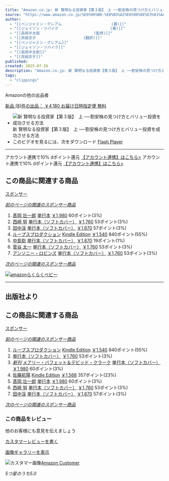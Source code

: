 ```yaml
---
title: "Amazon.co.jp: 新 賢明なる投資家【第３版】　上 ──割安株の見つけ方とバリュー投資を成功させる方法 : ベンジャミン・グレアム, ジェイソン・ツバイク, 長岡半太郎, 井田京子: 本"
source: "https://www.amazon.co.jp/%E6%96%B0-%E8%B3%A2%E6%98%8E%E3%81%AA%E3%82%8B%E6%8A%95%E8%B3%87%E5%AE%B6%E3%80%90%E7%AC%AC%EF%BC%93%E7%89%88%E3%80%91-%E4%B8%8A-%E2%94%80%E2%94%80%E5%89%B2%E5%AE%89%E6%A0%AA%E3%81%AE%E8%A6%8B%E3%81%A4%E3%81%91%E6%96%B9%E3%81%A8%E3%83%90%E3%83%AA%E3%83%A5%E3%83%BC%E6%8A%95%E8%B3%87%E3%82%92%E6%88%90%E5%8A%9F%E3%81%95%E3%81%9B%E3%82%8B%E6%96%B9%E6%B3%95-%E3%83%99%E3%83%B3%E3%82%B8%E3%83%A3%E3%83%9F%E3%83%B3%E3%83%BB%E3%82%B0%E3%83%AC%E3%82%A2%E3%83%A0/dp/4775973398/ref=sr_1_3?crid=1JLUVGAY7AZ3Q&dib=eyJ2IjoiMSJ9.-PUxrLr1Av6f3Q8fH0oMX9yJtOWG8RH6E2r8c1SbEySnTVcQHNTKnvMbvufs6gGIgD0hfypf3GYMWCv5hciRVEJDnUvdcrc66SB4V8nKG1xH-vvLIAU3LB7rMhVL9K2PIwdDpBMkruci3SUyxjPUh04sC8CWeIOfHM_cYL372A-VOYJqhbQi_aBmH810fn1VaUgo9JfdWi3Oa451ufBxoAlmsYZaOxsVi-XxeSX16Zk.Wld5Rj1rdzvJlpkTKaIqPdCKd9VD8h2jXee0nevFCbk&dib_tag=se&keywords=%E8%B3%A2%E6%98%8E%E3%81%AA%E3%82%8B%E6%8A%95%E8%B3%87%E5%AE%B6&qid=1753497693&s=books&sprefix=%E3%81%91%E3%82%93%E3%82%81%E3%81%84%2Cstripbooks%2C229&sr=1-3"
author:
  - "[[ベンジャミン・グレアム            			(著)]]"
  - "[[ジェイソン・ツバイク            			(著)]]"
  - "[[長岡半太郎            			(監修)]]"
  - "[[井田京子            			(翻訳)]]"
  - "[[ベンジャミン・グレアム]]"
  - "[[ジェイソン・ツバイク]]"
  - "[[長岡半太郎]]"
  - "[[井田京子]]"
published:
created: 2025-07-26
description: "Amazon.co.jp: 新 賢明なる投資家【第３版】　上 ──割安株の見つけ方とバリュー投資を成功させる方法 : ベンジャミン・グレアム, ジェイソン・ツバイク, 長岡半太郎, 井田京子: 本"
tags:
  - "clippings"
---
```

Amazonの他の出品者

[新品 (8)件の出品： ￥4,180 お届け日時指定便 無料](https://www.amazon.co.jp/gp/offer-listing/4775973398/ref=dp_olp_NEW_mbc?ie=UTF8&condition=NEW)

- ![新 賢明なる投資家【第３版】　上 ──割安株の見つけ方とバリュー投資を成功させる方法](https://m.media-amazon.com/images/I/81Z-glg4s3L._SY522_.jpg)
	新 賢明なる投資家【第３版】　上 ──割安株の見つけ方とバリュー投資を成功させる方法
- このビデオを見るには、次をダウンロード [Flash Player](https://get.adobe.com/flashplayer)

---

アカウント連携で10% dポイント還元 [【アカウント連携】はこちら>](https://www.amazon.co.jp/b/?node=205738805051&ref=jp_d_bbrlp_dpbadge_alwo&source=dp_cxcw) アカウント連携で10% dポイント還元 [【アカウント連携】はこちら>](https://www.amazon.co.jp/b/?node=205738805051&ref=jp_d_bbrlp_dpbadge_alwo&source=dp_cxcw)

## この商品に関連する商品

[スポンサー](https://www.amazon.co.jp/%E6%96%B0-%E8%B3%A2%E6%98%8E%E3%81%AA%E3%82%8B%E6%8A%95%E8%B3%87%E5%AE%B6%E3%80%90%E7%AC%AC%EF%BC%93%E7%89%88%E3%80%91-%E4%B8%8A-%E2%94%80%E2%94%80%E5%89%B2%E5%AE%89%E6%A0%AA%E3%81%AE%E8%A6%8B%E3%81%A4%E3%81%91%E6%96%B9%E3%81%A8%E3%83%90%E3%83%AA%E3%83%A5%E3%83%BC%E6%8A%95%E8%B3%87%E3%82%92%E6%88%90%E5%8A%9F%E3%81%95%E3%81%9B%E3%82%8B%E6%96%B9%E6%B3%95-%E3%83%99%E3%83%B3%E3%82%B8%E3%83%A3%E3%83%9F%E3%83%B3%E3%83%BB%E3%82%B0%E3%83%AC%E3%82%A2%E3%83%A0/dp/4775973398/?crid=1JLUVGAY7AZ3Q&dib=eyJ2IjoiMSJ9.-PUxrLr1Av6f3Q8fH0oMX9yJtOWG8RH6E2r8c1SbEySnTVcQHNTKnvMbvufs6gGIgD0hfypf3GYMWCv5hciRVEJDnUvdcrc66SB4V8nKG1xH-vvLIAU3LB7rMhVL9K2PIwdDpBMkruci3SUyxjPUh04sC8CWeIOfHM_cYL372A-VOYJqhbQi_aBmH810fn1VaUgo9JfdWi3Oa451ufBxoAlmsYZaOxsVi-XxeSX16Zk.Wld5Rj1rdzvJlpkTKaIqPdCKd9VD8h2jXee0nevFCbk&dib_tag=se&keywords=%E8%B3%A2%E6%98%8E%E3%81%AA%E3%82%8B%E6%8A%95%E8%B3%87%E5%AE%B6&qid=1753497693&s=books&sprefix=%E3%81%91%E3%82%93%E3%82%81%E3%81%84%2Cstripbooks%2C229&sr=1-3#sp_detail_feedbackForm)

[*前のページの関連のスポンサー商品*](https://www.amazon.co.jp/%E6%96%B0-%E8%B3%A2%E6%98%8E%E3%81%AA%E3%82%8B%E6%8A%95%E8%B3%87%E5%AE%B6%E3%80%90%E7%AC%AC%EF%BC%93%E7%89%88%E3%80%91-%E4%B8%8A-%E2%94%80%E2%94%80%E5%89%B2%E5%AE%89%E6%A0%AA%E3%81%AE%E8%A6%8B%E3%81%A4%E3%81%91%E6%96%B9%E3%81%A8%E3%83%90%E3%83%AA%E3%83%A5%E3%83%BC%E6%8A%95%E8%B3%87%E3%82%92%E6%88%90%E5%8A%9F%E3%81%95%E3%81%9B%E3%82%8B%E6%96%B9%E6%B3%95-%E3%83%99%E3%83%B3%E3%82%B8%E3%83%A3%E3%83%9F%E3%83%B3%E3%83%BB%E3%82%B0%E3%83%AC%E3%82%A2%E3%83%A0/dp/4775973398/?crid=1JLUVGAY7AZ3Q&dib=eyJ2IjoiMSJ9.-PUxrLr1Av6f3Q8fH0oMX9yJtOWG8RH6E2r8c1SbEySnTVcQHNTKnvMbvufs6gGIgD0hfypf3GYMWCv5hciRVEJDnUvdcrc66SB4V8nKG1xH-vvLIAU3LB7rMhVL9K2PIwdDpBMkruci3SUyxjPUh04sC8CWeIOfHM_cYL372A-VOYJqhbQi_aBmH810fn1VaUgo9JfdWi3Oa451ufBxoAlmsYZaOxsVi-XxeSX16Zk.Wld5Rj1rdzvJlpkTKaIqPdCKd9VD8h2jXee0nevFCbk&dib_tag=se&keywords=%E8%B3%A2%E6%98%8E%E3%81%AA%E3%82%8B%E6%8A%95%E8%B3%87%E5%AE%B6&qid=1753497693&s=books&sprefix=%E3%81%91%E3%82%93%E3%82%81%E3%81%84%2Cstripbooks%2C229&sr=1-3#)

1. [髙岡 壮一郎](https://www.amazon.co.jp/sspa/click?ie=UTF8&spc=MTo4OTQ0NDYxMDE4MzY0ODA0OjE3NTM0OTc2OTg6c3BfZGV0YWlsOjMwMDA5MjY5OTI1MTA2Mjo6Ojo&url=%2Fdp%2F4478113165%2Fref%3Dsspa_dk_detail_0%3Fpsc%3D1%26pd_rd_i%3D4478113165%26pd_rd_w%3D8DWlU%26content-id%3Damzn1.sym.f293be60-50b7-49bc-95e8-931faf86ed1e%26pf_rd_p%3Df293be60-50b7-49bc-95e8-931faf86ed1e%26pf_rd_r%3DNET35AYSACMMT35T9882%26pd_rd_wg%3DjIvwu%26pd_rd_r%3D7662415e-28e4-4296-b434-4e1c23180501%26s%3Dbooks%26sp_csd%3Dd2lkZ2V0TmFtZT1zcF9kZXRhaWw)
	[単行本](https://www.amazon.co.jp/sspa/click?ie=UTF8&spc=MTo4OTQ0NDYxMDE4MzY0ODA0OjE3NTM0OTc2OTg6c3BfZGV0YWlsOjMwMDA5MjY5OTI1MTA2Mjo6Ojo&url=%2Fdp%2F4478113165%2Fref%3Dsspa_dk_detail_0%3Fpsc%3D1%26pd_rd_i%3D4478113165%26pd_rd_w%3D8DWlU%26content-id%3Damzn1.sym.f293be60-50b7-49bc-95e8-931faf86ed1e%26pf_rd_p%3Df293be60-50b7-49bc-95e8-931faf86ed1e%26pf_rd_r%3DNET35AYSACMMT35T9882%26pd_rd_wg%3DjIvwu%26pd_rd_r%3D7662415e-28e4-4296-b434-4e1c23180501%26s%3Dbooks%26sp_csd%3Dd2lkZ2V0TmFtZT1zcF9kZXRhaWw)
	[￥1,980](https://www.amazon.co.jp/sspa/click?ie=UTF8&spc=MTo4OTQ0NDYxMDE4MzY0ODA0OjE3NTM0OTc2OTg6c3BfZGV0YWlsOjMwMDA5MjY5OTI1MTA2Mjo6Ojo&url=%2Fdp%2F4478113165%2Fref%3Dsspa_dk_detail_0%3Fpsc%3D1%26pd_rd_i%3D4478113165%26pd_rd_w%3D8DWlU%26content-id%3Damzn1.sym.f293be60-50b7-49bc-95e8-931faf86ed1e%26pf_rd_p%3Df293be60-50b7-49bc-95e8-931faf86ed1e%26pf_rd_r%3DNET35AYSACMMT35T9882%26pd_rd_wg%3DjIvwu%26pd_rd_r%3D7662415e-28e4-4296-b434-4e1c23180501%26s%3Dbooks%26sp_csd%3Dd2lkZ2V0TmFtZT1zcF9kZXRhaWw)
	60ポイント(3%)
2. [西崎 努](https://www.amazon.co.jp/sspa/click?ie=UTF8&spc=MTo4OTQ0NDYxMDE4MzY0ODA0OjE3NTM0OTc2OTg6c3BfZGV0YWlsOjMwMDA3MDE5ODk1MTk2Mjo6Ojo&url=%2Fdp%2F477621363X%2Fref%3Dsspa_dk_detail_1%3Fpsc%3D1%26pd_rd_i%3D477621363X%26pd_rd_w%3D8DWlU%26content-id%3Damzn1.sym.f293be60-50b7-49bc-95e8-931faf86ed1e%26pf_rd_p%3Df293be60-50b7-49bc-95e8-931faf86ed1e%26pf_rd_r%3DNET35AYSACMMT35T9882%26pd_rd_wg%3DjIvwu%26pd_rd_r%3D7662415e-28e4-4296-b434-4e1c23180501%26s%3Dbooks%26sp_csd%3Dd2lkZ2V0TmFtZT1zcF9kZXRhaWw)
	[単行本（ソフトカバー）](https://www.amazon.co.jp/sspa/click?ie=UTF8&spc=MTo4OTQ0NDYxMDE4MzY0ODA0OjE3NTM0OTc2OTg6c3BfZGV0YWlsOjMwMDA3MDE5ODk1MTk2Mjo6Ojo&url=%2Fdp%2F477621363X%2Fref%3Dsspa_dk_detail_1%3Fpsc%3D1%26pd_rd_i%3D477621363X%26pd_rd_w%3D8DWlU%26content-id%3Damzn1.sym.f293be60-50b7-49bc-95e8-931faf86ed1e%26pf_rd_p%3Df293be60-50b7-49bc-95e8-931faf86ed1e%26pf_rd_r%3DNET35AYSACMMT35T9882%26pd_rd_wg%3DjIvwu%26pd_rd_r%3D7662415e-28e4-4296-b434-4e1c23180501%26s%3Dbooks%26sp_csd%3Dd2lkZ2V0TmFtZT1zcF9kZXRhaWw)
	[￥1,760](https://www.amazon.co.jp/sspa/click?ie=UTF8&spc=MTo4OTQ0NDYxMDE4MzY0ODA0OjE3NTM0OTc2OTg6c3BfZGV0YWlsOjMwMDA3MDE5ODk1MTk2Mjo6Ojo&url=%2Fdp%2F477621363X%2Fref%3Dsspa_dk_detail_1%3Fpsc%3D1%26pd_rd_i%3D477621363X%26pd_rd_w%3D8DWlU%26content-id%3Damzn1.sym.f293be60-50b7-49bc-95e8-931faf86ed1e%26pf_rd_p%3Df293be60-50b7-49bc-95e8-931faf86ed1e%26pf_rd_r%3DNET35AYSACMMT35T9882%26pd_rd_wg%3DjIvwu%26pd_rd_r%3D7662415e-28e4-4296-b434-4e1c23180501%26s%3Dbooks%26sp_csd%3Dd2lkZ2V0TmFtZT1zcF9kZXRhaWw)
	53ポイント(3%)
3. [田中渓](https://www.amazon.co.jp/sspa/click?ie=UTF8&spc=MTo4OTQ0NDYxMDE4MzY0ODA0OjE3NTM0OTc2OTg6c3BfZGV0YWlsOjMwMDEwOTA3Nzc2MDk2Mjo6Ojo&url=%2Fdp%2F4198659044%2Fref%3Dsspa_dk_detail_2%3Fpsc%3D1%26pd_rd_i%3D4198659044%26pd_rd_w%3D8DWlU%26content-id%3Damzn1.sym.f293be60-50b7-49bc-95e8-931faf86ed1e%26pf_rd_p%3Df293be60-50b7-49bc-95e8-931faf86ed1e%26pf_rd_r%3DNET35AYSACMMT35T9882%26pd_rd_wg%3DjIvwu%26pd_rd_r%3D7662415e-28e4-4296-b434-4e1c23180501%26s%3Dbooks%26sp_csd%3Dd2lkZ2V0TmFtZT1zcF9kZXRhaWw)
	[単行本（ソフトカバー）](https://www.amazon.co.jp/sspa/click?ie=UTF8&spc=MTo4OTQ0NDYxMDE4MzY0ODA0OjE3NTM0OTc2OTg6c3BfZGV0YWlsOjMwMDEwOTA3Nzc2MDk2Mjo6Ojo&url=%2Fdp%2F4198659044%2Fref%3Dsspa_dk_detail_2%3Fpsc%3D1%26pd_rd_i%3D4198659044%26pd_rd_w%3D8DWlU%26content-id%3Damzn1.sym.f293be60-50b7-49bc-95e8-931faf86ed1e%26pf_rd_p%3Df293be60-50b7-49bc-95e8-931faf86ed1e%26pf_rd_r%3DNET35AYSACMMT35T9882%26pd_rd_wg%3DjIvwu%26pd_rd_r%3D7662415e-28e4-4296-b434-4e1c23180501%26s%3Dbooks%26sp_csd%3Dd2lkZ2V0TmFtZT1zcF9kZXRhaWw)
	[￥1,870](https://www.amazon.co.jp/sspa/click?ie=UTF8&spc=MTo4OTQ0NDYxMDE4MzY0ODA0OjE3NTM0OTc2OTg6c3BfZGV0YWlsOjMwMDEwOTA3Nzc2MDk2Mjo6Ojo&url=%2Fdp%2F4198659044%2Fref%3Dsspa_dk_detail_2%3Fpsc%3D1%26pd_rd_i%3D4198659044%26pd_rd_w%3D8DWlU%26content-id%3Damzn1.sym.f293be60-50b7-49bc-95e8-931faf86ed1e%26pf_rd_p%3Df293be60-50b7-49bc-95e8-931faf86ed1e%26pf_rd_r%3DNET35AYSACMMT35T9882%26pd_rd_wg%3DjIvwu%26pd_rd_r%3D7662415e-28e4-4296-b434-4e1c23180501%26s%3Dbooks%26sp_csd%3Dd2lkZ2V0TmFtZT1zcF9kZXRhaWw)
	57ポイント(3%)
4. [ループスプロダクション](https://www.amazon.co.jp/sspa/click?ie=UTF8&spc=MTo4OTQ0NDYxMDE4MzY0ODA0OjE3NTM0OTc2OTg6c3BfZGV0YWlsOjMwMDAwMTEwMDcxMzc2Mjo6Ojo&url=%2Fdp%2FB0B5R1D6WZ%2Fref%3Dsspa_dk_detail_3%3Fpsc%3D1%26pd_rd_i%3DB0B5R1D6WZ%26pd_rd_w%3D8DWlU%26content-id%3Damzn1.sym.f293be60-50b7-49bc-95e8-931faf86ed1e%26pf_rd_p%3Df293be60-50b7-49bc-95e8-931faf86ed1e%26pf_rd_r%3DNET35AYSACMMT35T9882%26pd_rd_wg%3DjIvwu%26pd_rd_r%3D7662415e-28e4-4296-b434-4e1c23180501%26sp_csd%3Dd2lkZ2V0TmFtZT1zcF9kZXRhaWw)
	[Kindle Edition](https://www.amazon.co.jp/sspa/click?ie=UTF8&spc=MTo4OTQ0NDYxMDE4MzY0ODA0OjE3NTM0OTc2OTg6c3BfZGV0YWlsOjMwMDAwMTEwMDcxMzc2Mjo6Ojo&url=%2Fdp%2FB0B5R1D6WZ%2Fref%3Dsspa_dk_detail_3%3Fpsc%3D1%26pd_rd_i%3DB0B5R1D6WZ%26pd_rd_w%3D8DWlU%26content-id%3Damzn1.sym.f293be60-50b7-49bc-95e8-931faf86ed1e%26pf_rd_p%3Df293be60-50b7-49bc-95e8-931faf86ed1e%26pf_rd_r%3DNET35AYSACMMT35T9882%26pd_rd_wg%3DjIvwu%26pd_rd_r%3D7662415e-28e4-4296-b434-4e1c23180501%26sp_csd%3Dd2lkZ2V0TmFtZT1zcF9kZXRhaWw)
	[￥1,540](https://www.amazon.co.jp/sspa/click?ie=UTF8&spc=MTo4OTQ0NDYxMDE4MzY0ODA0OjE3NTM0OTc2OTg6c3BfZGV0YWlsOjMwMDAwMTEwMDcxMzc2Mjo6Ojo&url=%2Fdp%2FB0B5R1D6WZ%2Fref%3Dsspa_dk_detail_3%3Fpsc%3D1%26pd_rd_i%3DB0B5R1D6WZ%26pd_rd_w%3D8DWlU%26content-id%3Damzn1.sym.f293be60-50b7-49bc-95e8-931faf86ed1e%26pf_rd_p%3Df293be60-50b7-49bc-95e8-931faf86ed1e%26pf_rd_r%3DNET35AYSACMMT35T9882%26pd_rd_wg%3DjIvwu%26pd_rd_r%3D7662415e-28e4-4296-b434-4e1c23180501%26sp_csd%3Dd2lkZ2V0TmFtZT1zcF9kZXRhaWw)
	840ポイント(55%)
5. [中島聡](https://www.amazon.co.jp/sspa/click?ie=UTF8&spc=MTo4OTQ0NDYxMDE4MzY0ODA0OjE3NTM0OTc2OTg6c3BfZGV0YWlsOjMwMDEwOTA3Nzc2MTI2Mjo6Ojo&url=%2Fdp%2F4198659702%2Fref%3Dsspa_dk_detail_4%3Fpsc%3D1%26pd_rd_i%3D4198659702%26pd_rd_w%3D8DWlU%26content-id%3Damzn1.sym.f293be60-50b7-49bc-95e8-931faf86ed1e%26pf_rd_p%3Df293be60-50b7-49bc-95e8-931faf86ed1e%26pf_rd_r%3DNET35AYSACMMT35T9882%26pd_rd_wg%3DjIvwu%26pd_rd_r%3D7662415e-28e4-4296-b434-4e1c23180501%26s%3Dbooks%26sp_csd%3Dd2lkZ2V0TmFtZT1zcF9kZXRhaWw)
	[単行本（ソフトカバー）](https://www.amazon.co.jp/sspa/click?ie=UTF8&spc=MTo4OTQ0NDYxMDE4MzY0ODA0OjE3NTM0OTc2OTg6c3BfZGV0YWlsOjMwMDEwOTA3Nzc2MTI2Mjo6Ojo&url=%2Fdp%2F4198659702%2Fref%3Dsspa_dk_detail_4%3Fpsc%3D1%26pd_rd_i%3D4198659702%26pd_rd_w%3D8DWlU%26content-id%3Damzn1.sym.f293be60-50b7-49bc-95e8-931faf86ed1e%26pf_rd_p%3Df293be60-50b7-49bc-95e8-931faf86ed1e%26pf_rd_r%3DNET35AYSACMMT35T9882%26pd_rd_wg%3DjIvwu%26pd_rd_r%3D7662415e-28e4-4296-b434-4e1c23180501%26s%3Dbooks%26sp_csd%3Dd2lkZ2V0TmFtZT1zcF9kZXRhaWw)
	[￥1,870](https://www.amazon.co.jp/sspa/click?ie=UTF8&spc=MTo4OTQ0NDYxMDE4MzY0ODA0OjE3NTM0OTc2OTg6c3BfZGV0YWlsOjMwMDEwOTA3Nzc2MTI2Mjo6Ojo&url=%2Fdp%2F4198659702%2Fref%3Dsspa_dk_detail_4%3Fpsc%3D1%26pd_rd_i%3D4198659702%26pd_rd_w%3D8DWlU%26content-id%3Damzn1.sym.f293be60-50b7-49bc-95e8-931faf86ed1e%26pf_rd_p%3Df293be60-50b7-49bc-95e8-931faf86ed1e%26pf_rd_r%3DNET35AYSACMMT35T9882%26pd_rd_wg%3DjIvwu%26pd_rd_r%3D7662415e-28e4-4296-b434-4e1c23180501%26s%3Dbooks%26sp_csd%3Dd2lkZ2V0TmFtZT1zcF9kZXRhaWw)
	19ポイント(1%)
6. [菅谷 太一](https://www.amazon.co.jp/sspa/click?ie=UTF8&spc=MTo4OTQ0NDYxMDE4MzY0ODA0OjE3NTM0OTc2OTg6c3BfZGV0YWlsOjMwMDA3OTQzNjE5NTk2Mjo6Ojo&url=%2Fdp%2F4344948645%2Fref%3Dsspa_dk_detail_5%3Fpsc%3D1%26pd_rd_i%3D4344948645%26pd_rd_w%3D8DWlU%26content-id%3Damzn1.sym.f293be60-50b7-49bc-95e8-931faf86ed1e%26pf_rd_p%3Df293be60-50b7-49bc-95e8-931faf86ed1e%26pf_rd_r%3DNET35AYSACMMT35T9882%26pd_rd_wg%3DjIvwu%26pd_rd_r%3D7662415e-28e4-4296-b434-4e1c23180501%26s%3Dbooks%26sp_csd%3Dd2lkZ2V0TmFtZT1zcF9kZXRhaWw)
	[単行本（ソフトカバー）](https://www.amazon.co.jp/sspa/click?ie=UTF8&spc=MTo4OTQ0NDYxMDE4MzY0ODA0OjE3NTM0OTc2OTg6c3BfZGV0YWlsOjMwMDA3OTQzNjE5NTk2Mjo6Ojo&url=%2Fdp%2F4344948645%2Fref%3Dsspa_dk_detail_5%3Fpsc%3D1%26pd_rd_i%3D4344948645%26pd_rd_w%3D8DWlU%26content-id%3Damzn1.sym.f293be60-50b7-49bc-95e8-931faf86ed1e%26pf_rd_p%3Df293be60-50b7-49bc-95e8-931faf86ed1e%26pf_rd_r%3DNET35AYSACMMT35T9882%26pd_rd_wg%3DjIvwu%26pd_rd_r%3D7662415e-28e4-4296-b434-4e1c23180501%26s%3Dbooks%26sp_csd%3Dd2lkZ2V0TmFtZT1zcF9kZXRhaWw)
	[￥1,760](https://www.amazon.co.jp/sspa/click?ie=UTF8&spc=MTo4OTQ0NDYxMDE4MzY0ODA0OjE3NTM0OTc2OTg6c3BfZGV0YWlsOjMwMDA3OTQzNjE5NTk2Mjo6Ojo&url=%2Fdp%2F4344948645%2Fref%3Dsspa_dk_detail_5%3Fpsc%3D1%26pd_rd_i%3D4344948645%26pd_rd_w%3D8DWlU%26content-id%3Damzn1.sym.f293be60-50b7-49bc-95e8-931faf86ed1e%26pf_rd_p%3Df293be60-50b7-49bc-95e8-931faf86ed1e%26pf_rd_r%3DNET35AYSACMMT35T9882%26pd_rd_wg%3DjIvwu%26pd_rd_r%3D7662415e-28e4-4296-b434-4e1c23180501%26s%3Dbooks%26sp_csd%3Dd2lkZ2V0TmFtZT1zcF9kZXRhaWw)
	53ポイント(3%)
7. [アンソニー・ロビンズ](https://www.amazon.co.jp/sspa/click?ie=UTF8&spc=MTo4OTQ0NDYxMDE4MzY0ODA0OjE3NTM0OTc2OTg6c3BfZGV0YWlsOjEwNjUzNDI4MjMwNDo6Ojo&url=%2Fdp%2F4837957803%2Fref%3Dsspa_dk_detail_6%3Fpsc%3D1%26pd_rd_i%3D4837957803%26pd_rd_w%3D8DWlU%26content-id%3Damzn1.sym.f293be60-50b7-49bc-95e8-931faf86ed1e%26pf_rd_p%3Df293be60-50b7-49bc-95e8-931faf86ed1e%26pf_rd_r%3DNET35AYSACMMT35T9882%26pd_rd_wg%3DjIvwu%26pd_rd_r%3D7662415e-28e4-4296-b434-4e1c23180501%26s%3Dbooks%26sp_csd%3Dd2lkZ2V0TmFtZT1zcF9kZXRhaWw)
	[単行本（ソフトカバー）](https://www.amazon.co.jp/sspa/click?ie=UTF8&spc=MTo4OTQ0NDYxMDE4MzY0ODA0OjE3NTM0OTc2OTg6c3BfZGV0YWlsOjEwNjUzNDI4MjMwNDo6Ojo&url=%2Fdp%2F4837957803%2Fref%3Dsspa_dk_detail_6%3Fpsc%3D1%26pd_rd_i%3D4837957803%26pd_rd_w%3D8DWlU%26content-id%3Damzn1.sym.f293be60-50b7-49bc-95e8-931faf86ed1e%26pf_rd_p%3Df293be60-50b7-49bc-95e8-931faf86ed1e%26pf_rd_r%3DNET35AYSACMMT35T9882%26pd_rd_wg%3DjIvwu%26pd_rd_r%3D7662415e-28e4-4296-b434-4e1c23180501%26s%3Dbooks%26sp_csd%3Dd2lkZ2V0TmFtZT1zcF9kZXRhaWw)
	[￥1,760](https://www.amazon.co.jp/sspa/click?ie=UTF8&spc=MTo4OTQ0NDYxMDE4MzY0ODA0OjE3NTM0OTc2OTg6c3BfZGV0YWlsOjEwNjUzNDI4MjMwNDo6Ojo&url=%2Fdp%2F4837957803%2Fref%3Dsspa_dk_detail_6%3Fpsc%3D1%26pd_rd_i%3D4837957803%26pd_rd_w%3D8DWlU%26content-id%3Damzn1.sym.f293be60-50b7-49bc-95e8-931faf86ed1e%26pf_rd_p%3Df293be60-50b7-49bc-95e8-931faf86ed1e%26pf_rd_r%3DNET35AYSACMMT35T9882%26pd_rd_wg%3DjIvwu%26pd_rd_r%3D7662415e-28e4-4296-b434-4e1c23180501%26s%3Dbooks%26sp_csd%3Dd2lkZ2V0TmFtZT1zcF9kZXRhaWw)
	53ポイント(3%)

[*次のページの関連のスポンサー商品*](https://www.amazon.co.jp/%E6%96%B0-%E8%B3%A2%E6%98%8E%E3%81%AA%E3%82%8B%E6%8A%95%E8%B3%87%E5%AE%B6%E3%80%90%E7%AC%AC%EF%BC%93%E7%89%88%E3%80%91-%E4%B8%8A-%E2%94%80%E2%94%80%E5%89%B2%E5%AE%89%E6%A0%AA%E3%81%AE%E8%A6%8B%E3%81%A4%E3%81%91%E6%96%B9%E3%81%A8%E3%83%90%E3%83%AA%E3%83%A5%E3%83%BC%E6%8A%95%E8%B3%87%E3%82%92%E6%88%90%E5%8A%9F%E3%81%95%E3%81%9B%E3%82%8B%E6%96%B9%E6%B3%95-%E3%83%99%E3%83%B3%E3%82%B8%E3%83%A3%E3%83%9F%E3%83%B3%E3%83%BB%E3%82%B0%E3%83%AC%E3%82%A2%E3%83%A0/dp/4775973398/?crid=1JLUVGAY7AZ3Q&dib=eyJ2IjoiMSJ9.-PUxrLr1Av6f3Q8fH0oMX9yJtOWG8RH6E2r8c1SbEySnTVcQHNTKnvMbvufs6gGIgD0hfypf3GYMWCv5hciRVEJDnUvdcrc66SB4V8nKG1xH-vvLIAU3LB7rMhVL9K2PIwdDpBMkruci3SUyxjPUh04sC8CWeIOfHM_cYL372A-VOYJqhbQi_aBmH810fn1VaUgo9JfdWi3Oa451ufBxoAlmsYZaOxsVi-XxeSX16Zk.Wld5Rj1rdzvJlpkTKaIqPdCKd9VD8h2jXee0nevFCbk&dib_tag=se&keywords=%E8%B3%A2%E6%98%8E%E3%81%AA%E3%82%8B%E6%8A%95%E8%B3%87%E5%AE%B6&qid=1753497693&s=books&sprefix=%E3%81%91%E3%82%93%E3%82%81%E3%81%84%2Cstripbooks%2C229&sr=1-3#)

[![amazonらくらくベビー](https://m.media-amazon.com/images/G/09/baby/registry/XCM_Manual_ORIGIN_1579536_3154432_5623350_1300x90_2X_ja_JP.jpg)](https://www.amazon.co.jp/baby-reg/?_encoding=UTF8&ref_=cct_cg_brdpacq_1a1&pf_rd_p=72bb0a8e-b107-428a-88bd-b8146910793e&pf_rd_r=NET35AYSACMMT35T9882)

---

## 出版社より

## この商品に関連する商品

[スポンサー](https://www.amazon.co.jp/%E6%96%B0-%E8%B3%A2%E6%98%8E%E3%81%AA%E3%82%8B%E6%8A%95%E8%B3%87%E5%AE%B6%E3%80%90%E7%AC%AC%EF%BC%93%E7%89%88%E3%80%91-%E4%B8%8A-%E2%94%80%E2%94%80%E5%89%B2%E5%AE%89%E6%A0%AA%E3%81%AE%E8%A6%8B%E3%81%A4%E3%81%91%E6%96%B9%E3%81%A8%E3%83%90%E3%83%AA%E3%83%A5%E3%83%BC%E6%8A%95%E8%B3%87%E3%82%92%E6%88%90%E5%8A%9F%E3%81%95%E3%81%9B%E3%82%8B%E6%96%B9%E6%B3%95-%E3%83%99%E3%83%B3%E3%82%B8%E3%83%A3%E3%83%9F%E3%83%B3%E3%83%BB%E3%82%B0%E3%83%AC%E3%82%A2%E3%83%A0/dp/4775973398/?crid=1JLUVGAY7AZ3Q&dib=eyJ2IjoiMSJ9.-PUxrLr1Av6f3Q8fH0oMX9yJtOWG8RH6E2r8c1SbEySnTVcQHNTKnvMbvufs6gGIgD0hfypf3GYMWCv5hciRVEJDnUvdcrc66SB4V8nKG1xH-vvLIAU3LB7rMhVL9K2PIwdDpBMkruci3SUyxjPUh04sC8CWeIOfHM_cYL372A-VOYJqhbQi_aBmH810fn1VaUgo9JfdWi3Oa451ufBxoAlmsYZaOxsVi-XxeSX16Zk.Wld5Rj1rdzvJlpkTKaIqPdCKd9VD8h2jXee0nevFCbk&dib_tag=se&keywords=%E8%B3%A2%E6%98%8E%E3%81%AA%E3%82%8B%E6%8A%95%E8%B3%87%E5%AE%B6&qid=1753497693&s=books&sprefix=%E3%81%91%E3%82%93%E3%82%81%E3%81%84%2Cstripbooks%2C229&sr=1-3#sp_detail2_feedbackForm)

[*前のページの関連のスポンサー商品*](https://www.amazon.co.jp/%E6%96%B0-%E8%B3%A2%E6%98%8E%E3%81%AA%E3%82%8B%E6%8A%95%E8%B3%87%E5%AE%B6%E3%80%90%E7%AC%AC%EF%BC%93%E7%89%88%E3%80%91-%E4%B8%8A-%E2%94%80%E2%94%80%E5%89%B2%E5%AE%89%E6%A0%AA%E3%81%AE%E8%A6%8B%E3%81%A4%E3%81%91%E6%96%B9%E3%81%A8%E3%83%90%E3%83%AA%E3%83%A5%E3%83%BC%E6%8A%95%E8%B3%87%E3%82%92%E6%88%90%E5%8A%9F%E3%81%95%E3%81%9B%E3%82%8B%E6%96%B9%E6%B3%95-%E3%83%99%E3%83%B3%E3%82%B8%E3%83%A3%E3%83%9F%E3%83%B3%E3%83%BB%E3%82%B0%E3%83%AC%E3%82%A2%E3%83%A0/dp/4775973398/?crid=1JLUVGAY7AZ3Q&dib=eyJ2IjoiMSJ9.-PUxrLr1Av6f3Q8fH0oMX9yJtOWG8RH6E2r8c1SbEySnTVcQHNTKnvMbvufs6gGIgD0hfypf3GYMWCv5hciRVEJDnUvdcrc66SB4V8nKG1xH-vvLIAU3LB7rMhVL9K2PIwdDpBMkruci3SUyxjPUh04sC8CWeIOfHM_cYL372A-VOYJqhbQi_aBmH810fn1VaUgo9JfdWi3Oa451ufBxoAlmsYZaOxsVi-XxeSX16Zk.Wld5Rj1rdzvJlpkTKaIqPdCKd9VD8h2jXee0nevFCbk&dib_tag=se&keywords=%E8%B3%A2%E6%98%8E%E3%81%AA%E3%82%8B%E6%8A%95%E8%B3%87%E5%AE%B6&qid=1753497693&s=books&sprefix=%E3%81%91%E3%82%93%E3%82%81%E3%81%84%2Cstripbooks%2C229&sr=1-3#)

1. [ループスプロダクション](https://www.amazon.co.jp/sspa/click?ie=UTF8&spc=MToyNTA3NjIyMTgyODM4NjU6MTc1MzQ5NzY5ODpzcF9kZXRhaWwyOjMwMDAwMTEwMDcxMzc2Mjo6Ojo&url=%2Fdp%2FB0B5R1D6WZ%2Fref%3Dsspa_dk_detail_0%3Fpsc%3D1%26pd_rd_i%3DB0B5R1D6WZ%26pd_rd_w%3D0k8oe%26content-id%3Damzn1.sym.4519c587-1a66-4b67-a87f-559231103a05%26pf_rd_p%3D4519c587-1a66-4b67-a87f-559231103a05%26pf_rd_r%3DNET35AYSACMMT35T9882%26pd_rd_wg%3DjIvwu%26pd_rd_r%3D7662415e-28e4-4296-b434-4e1c23180501%26sp_csd%3Dd2lkZ2V0TmFtZT1zcF9kZXRhaWwy)
	[Kindle Edition](https://www.amazon.co.jp/sspa/click?ie=UTF8&spc=MToyNTA3NjIyMTgyODM4NjU6MTc1MzQ5NzY5ODpzcF9kZXRhaWwyOjMwMDAwMTEwMDcxMzc2Mjo6Ojo&url=%2Fdp%2FB0B5R1D6WZ%2Fref%3Dsspa_dk_detail_0%3Fpsc%3D1%26pd_rd_i%3DB0B5R1D6WZ%26pd_rd_w%3D0k8oe%26content-id%3Damzn1.sym.4519c587-1a66-4b67-a87f-559231103a05%26pf_rd_p%3D4519c587-1a66-4b67-a87f-559231103a05%26pf_rd_r%3DNET35AYSACMMT35T9882%26pd_rd_wg%3DjIvwu%26pd_rd_r%3D7662415e-28e4-4296-b434-4e1c23180501%26sp_csd%3Dd2lkZ2V0TmFtZT1zcF9kZXRhaWwy)
	[￥1,540](https://www.amazon.co.jp/sspa/click?ie=UTF8&spc=MToyNTA3NjIyMTgyODM4NjU6MTc1MzQ5NzY5ODpzcF9kZXRhaWwyOjMwMDAwMTEwMDcxMzc2Mjo6Ojo&url=%2Fdp%2FB0B5R1D6WZ%2Fref%3Dsspa_dk_detail_0%3Fpsc%3D1%26pd_rd_i%3DB0B5R1D6WZ%26pd_rd_w%3D0k8oe%26content-id%3Damzn1.sym.4519c587-1a66-4b67-a87f-559231103a05%26pf_rd_p%3D4519c587-1a66-4b67-a87f-559231103a05%26pf_rd_r%3DNET35AYSACMMT35T9882%26pd_rd_wg%3DjIvwu%26pd_rd_r%3D7662415e-28e4-4296-b434-4e1c23180501%26sp_csd%3Dd2lkZ2V0TmFtZT1zcF9kZXRhaWwy)
	840ポイント(55%)
2. [単行本（ソフトカバー）](https://www.amazon.co.jp/sspa/click?ie=UTF8&spc=MToyNTA3NjIyMTgyODM4NjU6MTc1MzQ5NzY5ODpzcF9kZXRhaWwyOjMwMDA2NTU5NDA1ODI2Mjo6Ojo&url=%2Fdp%2F4479798102%2Fref%3Dsspa_dk_detail_1%3Fpsc%3D1%26pd_rd_i%3D4479798102%26pd_rd_w%3D0k8oe%26content-id%3Damzn1.sym.4519c587-1a66-4b67-a87f-559231103a05%26pf_rd_p%3D4519c587-1a66-4b67-a87f-559231103a05%26pf_rd_r%3DNET35AYSACMMT35T9882%26pd_rd_wg%3DjIvwu%26pd_rd_r%3D7662415e-28e4-4296-b434-4e1c23180501%26s%3Dbooks%26sp_csd%3Dd2lkZ2V0TmFtZT1zcF9kZXRhaWwy)
	[￥1,760](https://www.amazon.co.jp/sspa/click?ie=UTF8&spc=MToyNTA3NjIyMTgyODM4NjU6MTc1MzQ5NzY5ODpzcF9kZXRhaWwyOjMwMDA2NTU5NDA1ODI2Mjo6Ojo&url=%2Fdp%2F4479798102%2Fref%3Dsspa_dk_detail_1%3Fpsc%3D1%26pd_rd_i%3D4479798102%26pd_rd_w%3D0k8oe%26content-id%3Damzn1.sym.4519c587-1a66-4b67-a87f-559231103a05%26pf_rd_p%3D4519c587-1a66-4b67-a87f-559231103a05%26pf_rd_r%3DNET35AYSACMMT35T9882%26pd_rd_wg%3DjIvwu%26pd_rd_r%3D7662415e-28e4-4296-b434-4e1c23180501%26s%3Dbooks%26sp_csd%3Dd2lkZ2V0TmFtZT1zcF9kZXRhaWwy)
	53ポイント(3%)
3. [*新刊*](https://www.amazon.co.jp/sspa/click?ie=UTF8&spc=MToyNTA3NjIyMTgyODM4NjU6MTc1MzQ5NzY5ODpzcF9kZXRhaWwyOjMwMDEwOTYxOTE2MDM2Mjo6Ojo&url=%2Fdp%2F4198660131%2Fref%3Dsspa_dk_detail_2%3Fpsc%3D1%26pd_rd_i%3D4198660131%26pd_rd_w%3D0k8oe%26content-id%3Damzn1.sym.4519c587-1a66-4b67-a87f-559231103a05%26pf_rd_p%3D4519c587-1a66-4b67-a87f-559231103a05%26pf_rd_r%3DNET35AYSACMMT35T9882%26pd_rd_wg%3DjIvwu%26pd_rd_r%3D7662415e-28e4-4296-b434-4e1c23180501%26s%3Dbooks%26sp_csd%3Dd2lkZ2V0TmFtZT1zcF9kZXRhaWwy)
	[メアリー・バフェット＆デビッド・クラーク](https://www.amazon.co.jp/sspa/click?ie=UTF8&spc=MToyNTA3NjIyMTgyODM4NjU6MTc1MzQ5NzY5ODpzcF9kZXRhaWwyOjMwMDEwOTYxOTE2MDM2Mjo6Ojo&url=%2Fdp%2F4198660131%2Fref%3Dsspa_dk_detail_2%3Fpsc%3D1%26pd_rd_i%3D4198660131%26pd_rd_w%3D0k8oe%26content-id%3Damzn1.sym.4519c587-1a66-4b67-a87f-559231103a05%26pf_rd_p%3D4519c587-1a66-4b67-a87f-559231103a05%26pf_rd_r%3DNET35AYSACMMT35T9882%26pd_rd_wg%3DjIvwu%26pd_rd_r%3D7662415e-28e4-4296-b434-4e1c23180501%26s%3Dbooks%26sp_csd%3Dd2lkZ2V0TmFtZT1zcF9kZXRhaWwy)
	[単行本（ソフトカバー）](https://www.amazon.co.jp/sspa/click?ie=UTF8&spc=MToyNTA3NjIyMTgyODM4NjU6MTc1MzQ5NzY5ODpzcF9kZXRhaWwyOjMwMDEwOTYxOTE2MDM2Mjo6Ojo&url=%2Fdp%2F4198660131%2Fref%3Dsspa_dk_detail_2%3Fpsc%3D1%26pd_rd_i%3D4198660131%26pd_rd_w%3D0k8oe%26content-id%3Damzn1.sym.4519c587-1a66-4b67-a87f-559231103a05%26pf_rd_p%3D4519c587-1a66-4b67-a87f-559231103a05%26pf_rd_r%3DNET35AYSACMMT35T9882%26pd_rd_wg%3DjIvwu%26pd_rd_r%3D7662415e-28e4-4296-b434-4e1c23180501%26s%3Dbooks%26sp_csd%3Dd2lkZ2V0TmFtZT1zcF9kZXRhaWwy)
	[￥1,980](https://www.amazon.co.jp/sspa/click?ie=UTF8&spc=MToyNTA3NjIyMTgyODM4NjU6MTc1MzQ5NzY5ODpzcF9kZXRhaWwyOjMwMDEwOTYxOTE2MDM2Mjo6Ojo&url=%2Fdp%2F4198660131%2Fref%3Dsspa_dk_detail_2%3Fpsc%3D1%26pd_rd_i%3D4198660131%26pd_rd_w%3D0k8oe%26content-id%3Damzn1.sym.4519c587-1a66-4b67-a87f-559231103a05%26pf_rd_p%3D4519c587-1a66-4b67-a87f-559231103a05%26pf_rd_r%3DNET35AYSACMMT35T9882%26pd_rd_wg%3DjIvwu%26pd_rd_r%3D7662415e-28e4-4296-b434-4e1c23180501%26s%3Dbooks%26sp_csd%3Dd2lkZ2V0TmFtZT1zcF9kZXRhaWwy)
	60ポイント(3%)
4. [佐藤航陽](https://www.amazon.co.jp/sspa/click?ie=UTF8&spc=MToyNTA3NjIyMTgyODM4NjU6MTc1MzQ5NzY5ODpzcF9kZXRhaWwyOjEyNTE5NjY0NDc5ODo6Ojo&url=%2Fdp%2FB077N93YYV%2Fref%3Dsspa_dk_detail_3%3Fpsc%3D1%26pd_rd_i%3DB077N93YYV%26pd_rd_w%3D0k8oe%26content-id%3Damzn1.sym.4519c587-1a66-4b67-a87f-559231103a05%26pf_rd_p%3D4519c587-1a66-4b67-a87f-559231103a05%26pf_rd_r%3DNET35AYSACMMT35T9882%26pd_rd_wg%3DjIvwu%26pd_rd_r%3D7662415e-28e4-4296-b434-4e1c23180501%26sp_csd%3Dd2lkZ2V0TmFtZT1zcF9kZXRhaWwy)
	[Kindle Edition](https://www.amazon.co.jp/sspa/click?ie=UTF8&spc=MToyNTA3NjIyMTgyODM4NjU6MTc1MzQ5NzY5ODpzcF9kZXRhaWwyOjEyNTE5NjY0NDc5ODo6Ojo&url=%2Fdp%2FB077N93YYV%2Fref%3Dsspa_dk_detail_3%3Fpsc%3D1%26pd_rd_i%3DB077N93YYV%26pd_rd_w%3D0k8oe%26content-id%3Damzn1.sym.4519c587-1a66-4b67-a87f-559231103a05%26pf_rd_p%3D4519c587-1a66-4b67-a87f-559231103a05%26pf_rd_r%3DNET35AYSACMMT35T9882%26pd_rd_wg%3DjIvwu%26pd_rd_r%3D7662415e-28e4-4296-b434-4e1c23180501%26sp_csd%3Dd2lkZ2V0TmFtZT1zcF9kZXRhaWwy)
	[￥1,568](https://www.amazon.co.jp/sspa/click?ie=UTF8&spc=MToyNTA3NjIyMTgyODM4NjU6MTc1MzQ5NzY5ODpzcF9kZXRhaWwyOjEyNTE5NjY0NDc5ODo6Ojo&url=%2Fdp%2FB077N93YYV%2Fref%3Dsspa_dk_detail_3%3Fpsc%3D1%26pd_rd_i%3DB077N93YYV%26pd_rd_w%3D0k8oe%26content-id%3Damzn1.sym.4519c587-1a66-4b67-a87f-559231103a05%26pf_rd_p%3D4519c587-1a66-4b67-a87f-559231103a05%26pf_rd_r%3DNET35AYSACMMT35T9882%26pd_rd_wg%3DjIvwu%26pd_rd_r%3D7662415e-28e4-4296-b434-4e1c23180501%26sp_csd%3Dd2lkZ2V0TmFtZT1zcF9kZXRhaWwy)
	357ポイント(23%)
5. [髙岡 壮一郎](https://www.amazon.co.jp/sspa/click?ie=UTF8&spc=MToyNTA3NjIyMTgyODM4NjU6MTc1MzQ5NzY5ODpzcF9kZXRhaWwyOjMwMDA5MjY5OTI1MTA2Mjo6Ojo&url=%2Fdp%2F4478113165%2Fref%3Dsspa_dk_detail_4%3Fpsc%3D1%26pd_rd_i%3D4478113165%26pd_rd_w%3D0k8oe%26content-id%3Damzn1.sym.4519c587-1a66-4b67-a87f-559231103a05%26pf_rd_p%3D4519c587-1a66-4b67-a87f-559231103a05%26pf_rd_r%3DNET35AYSACMMT35T9882%26pd_rd_wg%3DjIvwu%26pd_rd_r%3D7662415e-28e4-4296-b434-4e1c23180501%26s%3Dbooks%26sp_csd%3Dd2lkZ2V0TmFtZT1zcF9kZXRhaWwy)
	[単行本](https://www.amazon.co.jp/sspa/click?ie=UTF8&spc=MToyNTA3NjIyMTgyODM4NjU6MTc1MzQ5NzY5ODpzcF9kZXRhaWwyOjMwMDA5MjY5OTI1MTA2Mjo6Ojo&url=%2Fdp%2F4478113165%2Fref%3Dsspa_dk_detail_4%3Fpsc%3D1%26pd_rd_i%3D4478113165%26pd_rd_w%3D0k8oe%26content-id%3Damzn1.sym.4519c587-1a66-4b67-a87f-559231103a05%26pf_rd_p%3D4519c587-1a66-4b67-a87f-559231103a05%26pf_rd_r%3DNET35AYSACMMT35T9882%26pd_rd_wg%3DjIvwu%26pd_rd_r%3D7662415e-28e4-4296-b434-4e1c23180501%26s%3Dbooks%26sp_csd%3Dd2lkZ2V0TmFtZT1zcF9kZXRhaWwy)
	[￥1,980](https://www.amazon.co.jp/sspa/click?ie=UTF8&spc=MToyNTA3NjIyMTgyODM4NjU6MTc1MzQ5NzY5ODpzcF9kZXRhaWwyOjMwMDA5MjY5OTI1MTA2Mjo6Ojo&url=%2Fdp%2F4478113165%2Fref%3Dsspa_dk_detail_4%3Fpsc%3D1%26pd_rd_i%3D4478113165%26pd_rd_w%3D0k8oe%26content-id%3Damzn1.sym.4519c587-1a66-4b67-a87f-559231103a05%26pf_rd_p%3D4519c587-1a66-4b67-a87f-559231103a05%26pf_rd_r%3DNET35AYSACMMT35T9882%26pd_rd_wg%3DjIvwu%26pd_rd_r%3D7662415e-28e4-4296-b434-4e1c23180501%26s%3Dbooks%26sp_csd%3Dd2lkZ2V0TmFtZT1zcF9kZXRhaWwy)
	60ポイント(3%)
6. [西崎 努](https://www.amazon.co.jp/sspa/click?ie=UTF8&spc=MToyNTA3NjIyMTgyODM4NjU6MTc1MzQ5NzY5ODpzcF9kZXRhaWwyOjMwMDA3MDE5ODk1MTk2Mjo6Ojo&url=%2Fdp%2F477621363X%2Fref%3Dsspa_dk_detail_5%3Fpsc%3D1%26pd_rd_i%3D477621363X%26pd_rd_w%3D0k8oe%26content-id%3Damzn1.sym.4519c587-1a66-4b67-a87f-559231103a05%26pf_rd_p%3D4519c587-1a66-4b67-a87f-559231103a05%26pf_rd_r%3DNET35AYSACMMT35T9882%26pd_rd_wg%3DjIvwu%26pd_rd_r%3D7662415e-28e4-4296-b434-4e1c23180501%26s%3Dbooks%26sp_csd%3Dd2lkZ2V0TmFtZT1zcF9kZXRhaWwy)
	[単行本（ソフトカバー）](https://www.amazon.co.jp/sspa/click?ie=UTF8&spc=MToyNTA3NjIyMTgyODM4NjU6MTc1MzQ5NzY5ODpzcF9kZXRhaWwyOjMwMDA3MDE5ODk1MTk2Mjo6Ojo&url=%2Fdp%2F477621363X%2Fref%3Dsspa_dk_detail_5%3Fpsc%3D1%26pd_rd_i%3D477621363X%26pd_rd_w%3D0k8oe%26content-id%3Damzn1.sym.4519c587-1a66-4b67-a87f-559231103a05%26pf_rd_p%3D4519c587-1a66-4b67-a87f-559231103a05%26pf_rd_r%3DNET35AYSACMMT35T9882%26pd_rd_wg%3DjIvwu%26pd_rd_r%3D7662415e-28e4-4296-b434-4e1c23180501%26s%3Dbooks%26sp_csd%3Dd2lkZ2V0TmFtZT1zcF9kZXRhaWwy)
	[￥1,760](https://www.amazon.co.jp/sspa/click?ie=UTF8&spc=MToyNTA3NjIyMTgyODM4NjU6MTc1MzQ5NzY5ODpzcF9kZXRhaWwyOjMwMDA3MDE5ODk1MTk2Mjo6Ojo&url=%2Fdp%2F477621363X%2Fref%3Dsspa_dk_detail_5%3Fpsc%3D1%26pd_rd_i%3D477621363X%26pd_rd_w%3D0k8oe%26content-id%3Damzn1.sym.4519c587-1a66-4b67-a87f-559231103a05%26pf_rd_p%3D4519c587-1a66-4b67-a87f-559231103a05%26pf_rd_r%3DNET35AYSACMMT35T9882%26pd_rd_wg%3DjIvwu%26pd_rd_r%3D7662415e-28e4-4296-b434-4e1c23180501%26s%3Dbooks%26sp_csd%3Dd2lkZ2V0TmFtZT1zcF9kZXRhaWwy)
	53ポイント(3%)
7. [田中渓](https://www.amazon.co.jp/sspa/click?ie=UTF8&spc=MToyNTA3NjIyMTgyODM4NjU6MTc1MzQ5NzY5ODpzcF9kZXRhaWwyOjMwMDEwOTA3Nzc2MDk2Mjo6Ojo&url=%2Fdp%2F4198659044%2Fref%3Dsspa_dk_detail_6%3Fpsc%3D1%26pd_rd_i%3D4198659044%26pd_rd_w%3D0k8oe%26content-id%3Damzn1.sym.4519c587-1a66-4b67-a87f-559231103a05%26pf_rd_p%3D4519c587-1a66-4b67-a87f-559231103a05%26pf_rd_r%3DNET35AYSACMMT35T9882%26pd_rd_wg%3DjIvwu%26pd_rd_r%3D7662415e-28e4-4296-b434-4e1c23180501%26s%3Dbooks%26sp_csd%3Dd2lkZ2V0TmFtZT1zcF9kZXRhaWwy)
	[単行本（ソフトカバー）](https://www.amazon.co.jp/sspa/click?ie=UTF8&spc=MToyNTA3NjIyMTgyODM4NjU6MTc1MzQ5NzY5ODpzcF9kZXRhaWwyOjMwMDEwOTA3Nzc2MDk2Mjo6Ojo&url=%2Fdp%2F4198659044%2Fref%3Dsspa_dk_detail_6%3Fpsc%3D1%26pd_rd_i%3D4198659044%26pd_rd_w%3D0k8oe%26content-id%3Damzn1.sym.4519c587-1a66-4b67-a87f-559231103a05%26pf_rd_p%3D4519c587-1a66-4b67-a87f-559231103a05%26pf_rd_r%3DNET35AYSACMMT35T9882%26pd_rd_wg%3DjIvwu%26pd_rd_r%3D7662415e-28e4-4296-b434-4e1c23180501%26s%3Dbooks%26sp_csd%3Dd2lkZ2V0TmFtZT1zcF9kZXRhaWwy)
	[￥1,870](https://www.amazon.co.jp/sspa/click?ie=UTF8&spc=MToyNTA3NjIyMTgyODM4NjU6MTc1MzQ5NzY5ODpzcF9kZXRhaWwyOjMwMDEwOTA3Nzc2MDk2Mjo6Ojo&url=%2Fdp%2F4198659044%2Fref%3Dsspa_dk_detail_6%3Fpsc%3D1%26pd_rd_i%3D4198659044%26pd_rd_w%3D0k8oe%26content-id%3Damzn1.sym.4519c587-1a66-4b67-a87f-559231103a05%26pf_rd_p%3D4519c587-1a66-4b67-a87f-559231103a05%26pf_rd_r%3DNET35AYSACMMT35T9882%26pd_rd_wg%3DjIvwu%26pd_rd_r%3D7662415e-28e4-4296-b434-4e1c23180501%26s%3Dbooks%26sp_csd%3Dd2lkZ2V0TmFtZT1zcF9kZXRhaWwy)
	57ポイント(3%)

[*次のページの関連のスポンサー商品*](https://www.amazon.co.jp/%E6%96%B0-%E8%B3%A2%E6%98%8E%E3%81%AA%E3%82%8B%E6%8A%95%E8%B3%87%E5%AE%B6%E3%80%90%E7%AC%AC%EF%BC%93%E7%89%88%E3%80%91-%E4%B8%8A-%E2%94%80%E2%94%80%E5%89%B2%E5%AE%89%E6%A0%AA%E3%81%AE%E8%A6%8B%E3%81%A4%E3%81%91%E6%96%B9%E3%81%A8%E3%83%90%E3%83%AA%E3%83%A5%E3%83%BC%E6%8A%95%E8%B3%87%E3%82%92%E6%88%90%E5%8A%9F%E3%81%95%E3%81%9B%E3%82%8B%E6%96%B9%E6%B3%95-%E3%83%99%E3%83%B3%E3%82%B8%E3%83%A3%E3%83%9F%E3%83%B3%E3%83%BB%E3%82%B0%E3%83%AC%E3%82%A2%E3%83%A0/dp/4775973398/?crid=1JLUVGAY7AZ3Q&dib=eyJ2IjoiMSJ9.-PUxrLr1Av6f3Q8fH0oMX9yJtOWG8RH6E2r8c1SbEySnTVcQHNTKnvMbvufs6gGIgD0hfypf3GYMWCv5hciRVEJDnUvdcrc66SB4V8nKG1xH-vvLIAU3LB7rMhVL9K2PIwdDpBMkruci3SUyxjPUh04sC8CWeIOfHM_cYL372A-VOYJqhbQi_aBmH810fn1VaUgo9JfdWi3Oa451ufBxoAlmsYZaOxsVi-XxeSX16Zk.Wld5Rj1rdzvJlpkTKaIqPdCKd9VD8h2jXee0nevFCbk&dib_tag=se&keywords=%E8%B3%A2%E6%98%8E%E3%81%AA%E3%82%8B%E6%8A%95%E8%B3%87%E5%AE%B6&qid=1753497693&s=books&sprefix=%E3%81%91%E3%82%93%E3%82%81%E3%81%84%2Cstripbooks%2C229&sr=1-3#)

### この商品をレビュー

他のお客様にも意見を伝えましょう

[カスタマーレビューを書く](https://www.amazon.co.jp/review/create-review/ref=cm_cr_dp_d_wr_but_top?ie=UTF8&channel=glance-detail&asin=4775973398)

[画像ギャラリーを表示](https://www.amazon.co.jp/%E6%96%B0-%E8%B3%A2%E6%98%8E%E3%81%AA%E3%82%8B%E6%8A%95%E8%B3%87%E5%AE%B6%E3%80%90%E7%AC%AC%EF%BC%93%E7%89%88%E3%80%91-%E4%B8%8A-%E2%94%80%E2%94%80%E5%89%B2%E5%AE%89%E6%A0%AA%E3%81%AE%E8%A6%8B%E3%81%A4%E3%81%91%E6%96%B9%E3%81%A8%E3%83%90%E3%83%AA%E3%83%A5%E3%83%BC%E6%8A%95%E8%B3%87%E3%82%92%E6%88%90%E5%8A%9F%E3%81%95%E3%81%9B%E3%82%8B%E6%96%B9%E6%B3%95-%E3%83%99%E3%83%B3%E3%82%B8%E3%83%A3%E3%83%9F%E3%83%B3%E3%83%BB%E3%82%B0%E3%83%AC%E3%82%A2%E3%83%A0/dp/4775973398/)

![カスタマー画像](https://images-na.ssl-images-amazon.com/images/G/01/x-locale/common/transparent-pixel._V192234675_.gif)[Amazon Customer](https://www.amazon.co.jp/%E6%96%B0-%E8%B3%A2%E6%98%8E%E3%81%AA%E3%82%8B%E6%8A%95%E8%B3%87%E5%AE%B6%E3%80%90%E7%AC%AC%EF%BC%93%E7%89%88%E3%80%91-%E4%B8%8A-%E2%94%80%E2%94%80%E5%89%B2%E5%AE%89%E6%A0%AA%E3%81%AE%E8%A6%8B%E3%81%A4%E3%81%91%E6%96%B9%E3%81%A8%E3%83%90%E3%83%AA%E3%83%A5%E3%83%BC%E6%8A%95%E8%B3%87%E3%82%92%E6%88%90%E5%8A%9F%E3%81%95%E3%81%9B%E3%82%8B%E6%96%B9%E6%B3%95-%E3%83%99%E3%83%B3%E3%82%B8%E3%83%A3%E3%83%9F%E3%83%B3%E3%83%BB%E3%82%B0%E3%83%AC%E3%82%A2%E3%83%A0/dp/4775973398/)

*5つ星のうち5.0*